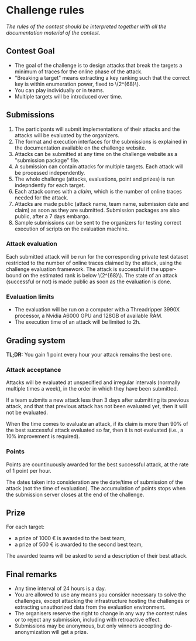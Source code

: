 # Challenge rules

*The rules of the contest should be interpreted together with all the
documentation material of the contest.*

## Contest Goal

- The goal of the challenge is to design attacks that break the targets a
  minimum of traces for the online phase of the attack.
- "Breaking a target" means extracting a key ranking such that the correct key
  is within enumeration power, fixed to \\(2^{68}\\).
- You can play individually or in teams.
- Multiple targets will be introduced over time.

## Submissions

1. The participants will submit implementations of their attacks and the attacks
   will be evaluated by the organizers.
2. The format and execution interfaces for the submissions is explained in the
   documentation available on the challenge website.
3. Attacks can be submitted at any time on the challenge website as a "submission package" file.
4. A submission can contain attacks for multiple targets. Each attack will be processed independently.
5. The whole challenge (attacks, evaluations, point and prizes) is run indepndently for each target.
6. Each attack comes with a *claim*, which is the number of online traces needed for the attack.
7. Attacks are made public (attack name, team name, submission date and claim) as soon as they are
   submitted. Submission packages are also public, after a 7 days embargo.
8. Sample submissions can be sent to the organizers for testing correct execution of scripts on the evaluation machine.

### Attack evaluation

Each submitted attack will be run for the corresponding private test dataset restricted
to the number of online traces claimed by the attack, using the challenge
evaluation framework.
The attack is successful if the upper-bound on the estimated rank is below
\\(2^{68}\\).
The state of an attack (successful or not) is made public as soon as the
evaluation is done.

### Evaluation limits

- The evaluation will be run on a computer with a Threadripper 3990X processor, a Nvidia A6000 GPU and 128GB of available RAM.
- The execution time of an attack will be limited to 2h.

## Grading system

**TL;DR:** You gain 1 point every hour your attack remains the best one.

### Attack acceptance 


Attacks will be evaluated at unspecified and irregular intervals (normally
multiple times a week), in the order in which they have been submitted.

If a team submits a new attack less than 3 days after submitting its previous attack,
and that that previous attack has not been evaluated yet, then it will not be evaluated.

When the time comes to evaluate an attack, if its claim is more than 90% of the
best successful attack evaluated so far, then it is not evaluated (i.e., a 10% improvement is required).

### Points

Points are countinuously awarded for the best successful attack, at the rate of 1 point per hour.

The dates taken into consideration are the date/time of submission of the attack (not the time of evaluation).
The accumulation of points stops when the submission server closes at the end of the challenge.

## Prize

For each target:
- a prize of 1000 € is awarded to the best team,
- a prize of 500 € is awarded to the second best team,

The awarded teams will be asked to send a description of their best attack.

## Final remarks

- Any time interval of 24 hours is a day.
- You are allowed to use any means you consider necessary to solve the
  challenges, except attacking the infrastructure hosting the challenges or
  extracting unauthorized data from the evaluation environment.
- The organisers reserve the right to change in any way the contest rules or to
  reject any submission, including with retroactive effect.
- Submissions may be anonymous, but only winners accepting de-anonymization
  will get a prize.
